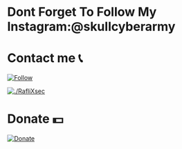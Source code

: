 # Dont Forget To Follow My Instagram:@skullcyberarmy

# Contact me 📞
<a href="https://www.instagram.com/skullcyberarmy" target="_blank"><img src="https://img.shields.io/badge/Instagram-%23E4405F.svg?&style=flat-square&logo=instagram&logoColor=white" alt="Follow"></a>

<a href="https://wa.me/6283869780790" target="_blank"><img src="https://img.shields.io/badge/Whatsapp-%808080.svg?&style=flat-square&logo=Whatsapp&logoColor=white" alt="./RafliXsec"></a>

# Donate 💵
<a href="https://saweria.co/donate/skullcyberarmy"><img alt="Donate" src="https://img.shields.io/badge/Saweria-F16061?style=for-the-badge&logo=ko-fi&logoColor=white" /></a>
